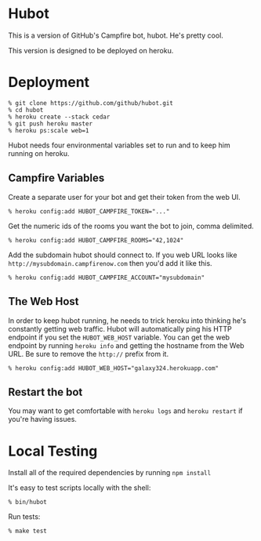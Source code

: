 Hubot
=====

This is a version of GitHub's Campfire bot, hubot.  He's pretty cool.

This version is designed to be deployed on heroku.

Deployment
==========

    % git clone https://github.com/github/hubot.git
    % cd hubot
    % heroku create --stack cedar
    % git push heroku master
    % heroku ps:scale web=1

Hubot needs four environmental variables set to run and to keep him
running on heroku.

Campfire Variables
------------------

Create a separate user for your bot and get their token from the web UI.

    % heroku config:add HUBOT_CAMPFIRE_TOKEN="..."

Get the numeric ids of the rooms you want the bot to join, comma
delimited.

    % heroku config:add HUBOT_CAMPFIRE_ROOMS="42,1024"

Add the subdomain hubot should connect to. If you web URL looks like
`http://mysubdomain.campfirenow.com` then you'd add it like this.

    % heroku config:add HUBOT_CAMPFIRE_ACCOUNT="mysubdomain"

The Web Host
------------
In order to keep hubot running, he needs to trick heroku into thinking
he's constantly getting web traffic.  Hubot will automatically ping his
HTTP endpoint if you set the `HUBOT_WEB_HOST` variable.  You can get the
web endpoint by running `heroku info` and getting the hostname from the
Web URL.  Be sure to remove the `http://` prefix from it.

    % heroku config:add HUBOT_WEB_HOST="galaxy324.herokuapp.com"

Restart the bot
---------------
You may want to get comfortable with `heroku logs` and `heroku restart`
if you're having issues.

Local Testing
=============

Install all of the required dependencies by running `npm install`

It's easy to test scripts locally with the shell:

    % bin/hubot

Run tests:

    % make test

